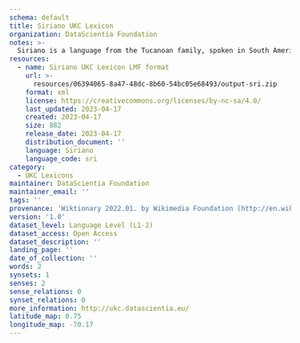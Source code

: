 ```yaml
---
schema: default
title: Siriano UKC Lexicon
organization: DataScientia Foundation
notes: >-
  Siriano is a language from the Tucanoan family, spoken in South America. The UKC Lexicon of Siriano is represented as a lexico-semantic network. It consists of words, word senses, synsets, as well as sense-level and synset-level relationships.
resources:
  - name: Siriano UKC Lexicon LMF format
    url: >-
      resources/06394065-8a47-48dc-8b60-54bc05e68493/output-sri.zip
    format: xml
    license: https://creativecommons.org/licenses/by-nc-sa/4.0/
    last_updated: 2023-04-17
    created: 2023-04-17
    size: 882
    release_date: 2023-04-17
    distribution_document: ''
    language: Siriano
    language_code: sri
category:
  - UKC Lexicons
maintainer: DataScientia Foundation
maintainer_email: ''
tags: ''
provenance: 'Wiktionary 2022.01. by Wikimedia Foundation (http://en.wiktionary.org); KinDiv: Kinship Diversity 1.0 by Temuulen Khishigsuren (http://ukc.disi.unitn.it/index.php/kinship/); Princeton WordNet 2.1 by Princeton University (https://wordnet.princeton.edu)'
version: '1.0'
dataset_level: Language Level (L1-2)
dataset_access: Open Access
dataset_description: ''
landing_page: ''
date_of_collection: ''
words: 2
synsets: 1
senses: 2
sense_relations: 0
synset_relations: 0
more_information: http://ukc.datascientia.eu/
latitude_map: 0.75
longitude_map: -70.17
---
```

